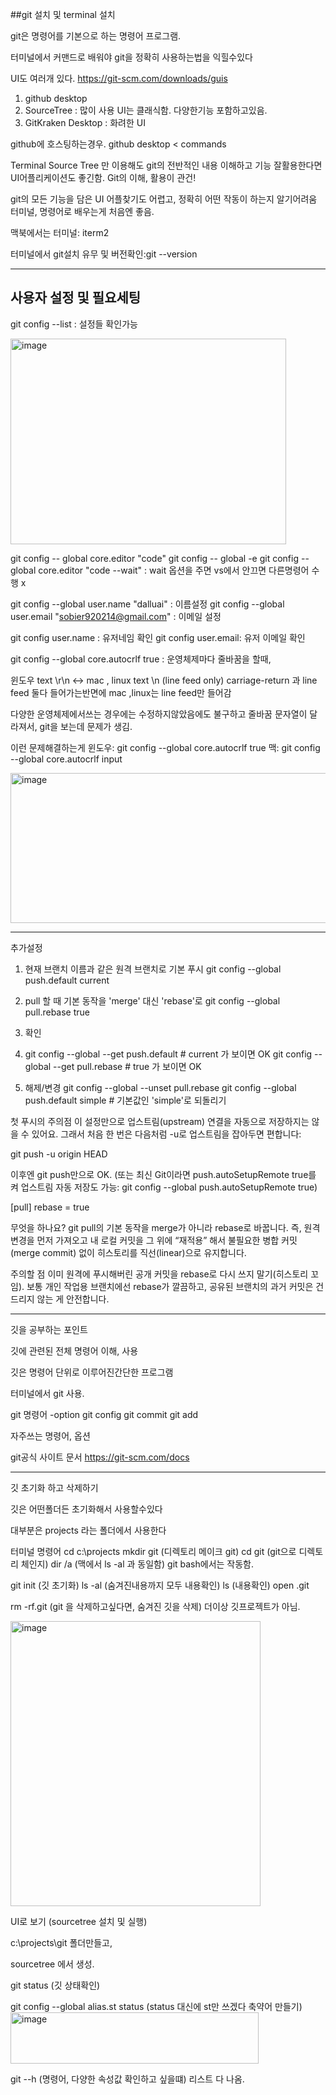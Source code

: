 

##git 설치 및 terminal 설치

git은 명령어를 기본으로 하는 명령어 프로그램.

터미널에서 커맨드로 배워야 git을 정확히 사용하는법을 익힐수있다

UI도 여러개 있다. 
https://git-scm.com/downloads/guis
1. github desktop
2. SourceTree : 많이 사용 UI는 클래식함. 다양한기능 포함하고있음.  
3. GitKraken Desktop : 화려한 UI

github에 호스팅하는경우. github desktop < commands 

Terminal 
Source Tree 만 이용해도 git의 전반적인 내용 이해하고 기능 잘활용한다면 UI어플리케이션도 좋긴함.
Git의 이해, 활용이 관건!

git의 모든 기능을 담은 UI 어플찾기도 어렵고, 정확히 어떤 작동이 하는지 알기어려움
터미널, 명령어로 배우는게 처음엔 좋음.

맥북에서는 터미널: iterm2

터미널에서 git설치 유무 및 버전확인:git --version 

---
## 사용자 설정 및 필요세팅

git config --list  : 설정들 확인가능

<img width="441" height="329" alt="image" src="https://github.com/user-attachments/assets/c13d8fd9-9510-4f76-879d-ba61bbefd26b" />

git config -- global core.editor "code"
git config -- global -e
git config -- global core.editor "code --wait"  : wait 옵션을 주면 vs에서 안끄면 다른명령어 수행 x

git config --global user.name "dalluai" : 이름설정
git config --global user.email "sobier920214@gmail.com"  : 이메일 설정

git config user.name : 유저네임 확인
git config user.email: 유저 이메일 확인

git config --global core.autocrlf true : 운영체제마다 줄바꿈을 할때, 

윈도우 text \r\n  ↔  mac , linux  text \n   (line feed only)
carriage-return 과 line feed 둘다 들어가는반면에 mac ,linux는 line feed만 들어감

다양한 운영체제에서쓰는 경우에는 수정하지않았음에도 불구하고 줄바꿈 문자열이 달라져서,
git을 보는데 문제가 생김.

이런 문제해결하는게 
윈도우: git config --global core.autocrlf true
맥: git config --global core.autocrlf input

<img width="923" height="240" alt="image" src="https://github.com/user-attachments/assets/9464d2d9-9ea7-4f48-aad4-c3b9409bf3ab" />

---

추가설정
1) 현재 브랜치 이름과 같은 원격 브랜치로 기본 푸시
git config --global push.default current

 2) pull 할 때 기본 동작을 'merge' 대신 'rebase'로
git config --global pull.rebase true

3) 확인
4) git config --global --get push.default   # current 가 보이면 OK
git config --global --get pull.rebase    # true 가 보이면 OK

4) 해제/변경
git config --global --unset pull.rebase
git config --global push.default simple  # 기본값인 'simple'로 되돌리기


첫 푸시의 주의점
이 설정만으로 업스트림(upstream) 연결을 자동으로 저장하지는 않을 수 있어요.
그래서 처음 한 번은 다음처럼 -u로 업스트림을 잡아두면 편합니다:

git push -u origin HEAD


이후엔 git push만으로 OK.
(또는 최신 Git이라면 push.autoSetupRemote true를 켜 업스트림 자동 저장도 가능:
git config --global push.autoSetupRemote true)

[pull] rebase = true

무엇을 하나요?
git pull의 기본 동작을 merge가 아니라 rebase로 바꿉니다.
즉, 원격 변경을 먼저 가져오고 내 로컬 커밋을 그 위에 “재적용” 해서
불필요한 병합 커밋(merge commit) 없이 히스토리를 직선(linear)으로 유지합니다.

주의할 점
이미 원격에 푸시해버린 공개 커밋을 rebase로 다시 쓰지 말기(히스토리 꼬임).
보통 개인 작업용 브랜치에선 rebase가 깔끔하고,
공유된 브랜치의 과거 커밋은 건드리지 않는 게 안전합니다.

---
깃을 공부하는 포인트

깃에 관련된 전체 명령어 이해, 사용

깃은 명령어 단위로 이루어진간단한 프로그램

터미널에서 git 사용.

git 명령어 -option
git config
git commit
git add

자주쓰는 명령어, 옵션

git공식 사이트 문서 
https://git-scm.com/docs

---

깃 초기화 하고 삭제하기 

깃은 어떤폴더든 초기화해서 사용할수있다

대부분은 projects 라는 폴더에서 사용한다 

터미널 명령어
cd c:\projects
mkdir git (디렉토리 메이크 git)
cd git   (git으로 디렉토리 체인지)
dir /a  (맥에서 ls -al 과 동일함) git bash에서는 작동함. 

git init (깃 초기화)
ls -al (숨겨진내용까지 모두 내용확인)
ls  (내용확인)
open .git

rm -rf.git (git 을 삭제하고싶다면, 숨겨진 깃을 삭제) 더이상 깃프로젝트가 아님.

<img width="400" height="456" alt="image" src="https://github.com/user-attachments/assets/dd9f2ae2-6d32-4ca0-9c43-cf1dee65079e" />

UI로 보기 (sourcetree 설치 및 실행)

c:\projects\git
폴더만들고,

sourcetree 에서 생성.

git status (깃 상태확인)

git config --global alias.st status (status 대신에 st만 쓰겠다 축약어 만들기)
<img width="397" height="82" alt="image" src="https://github.com/user-attachments/assets/684d675e-8a14-42e5-8183-a61c8d511610" />

git --h    (명령어, 다양한 속성값 확인하고 싶을떄) 리스트 다 나옴.

